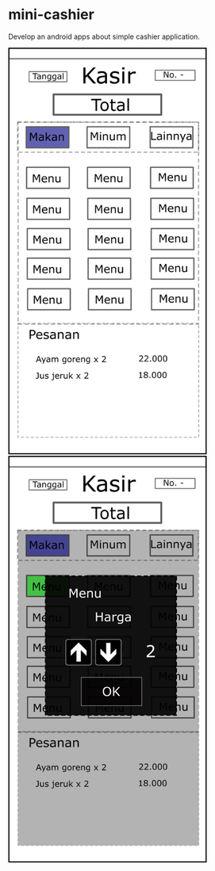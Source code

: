 # mini-cashier
Develop an android apps about simple cashier application.

<img src="./kasir01.png" width="400">       <img src="./kasir02.png" width="400">
